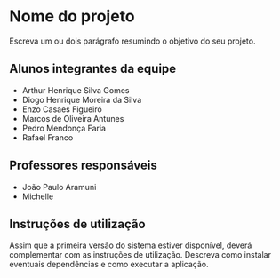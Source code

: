 # Nome do projeto

Escreva um ou dois parágrafo resumindo o objetivo do seu projeto.

## Alunos integrantes da equipe

* Arthur Henrique Silva Gomes
* Diogo Henrique Moreira da Silva
* Enzo Casaes Figueiró
* Marcos de Oliveira Antunes
* Pedro Mendonça Faria
* Rafael Franco

## Professores responsáveis

* João Paulo Aramuni
* Michelle

## Instruções de utilização

Assim que a primeira versão do sistema estiver disponível, deverá complementar com as instruções de utilização. Descreva como instalar eventuais dependências e como executar a aplicação.
